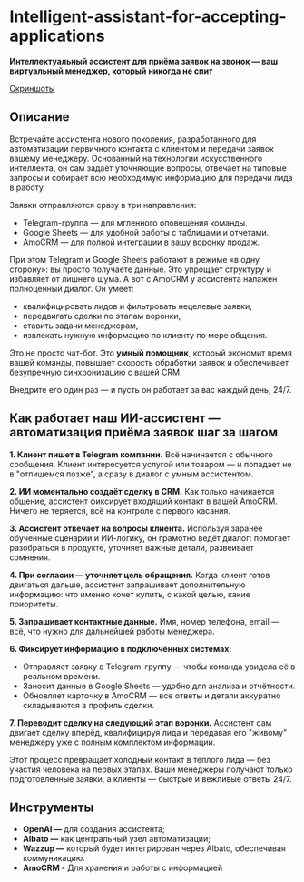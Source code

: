 # Intelligent-assistant-for-accepting-applications
**Интеллектуальный ассистент для приёма заявок на звонок — ваш виртуальный менеджер, который никогда не спит**

[Скриншоты](img/readme.md)

## Описание
Встречайте ассистента нового поколения, разработанного для автоматизации первичного контакта с клиентом и передачи заявок вашему менеджеру. Основанный на технологии искусственного интеллекта, он сам задаёт уточняющие вопросы, отвечает на типовые запросы и собирает всю необходимую информацию для передачи лида в работу.

Заявки отправляются сразу в три направления:
- Telegram-группа — для мгленного оповещения команды.
- Google Sheets — для удобной работы с таблицами и отчетами.
- AmoCRM — для полной интеграции в вашу воронку продаж.

При этом Telegram и Google Sheets работают в режиме «в одну сторону»: вы просто получаете данные. Это упрощает структуру и избавляет от лишнего шума. А вот с AmoCRM у ассистента налажен полноценный диалог. Он умеет:
- квалифицировать лидов и фильтровать нецелевые заявки,
- передвигать сделки по этапам воронки,
- ставить задачи менеджерам,
- извлекать нужную информацию по клиенту по мере общения.

Это не просто чат-бот. Это **умный помощник**, который экономит время вашей команды, повышает скорость обработки заявок и обеспечивает безупречную синхронизацию с вашей CRM.

Внедрите его один раз — и пусть он работает за вас каждый день, 24/7. 

## Как работает наш ИИ-ассистент — автоматизация приёма заявок шаг за шагом

**1. Клиент пишет в Telegram компании.**
Всё начинается с обычного сообщения. Клиент интересуется услугой или товаром — и попадает не в "отпишемся позже", а сразу в диалог с умным ассистентом.

**2. ИИ моментально создаёт сделку в CRM.**
Как только начинается общение, ассистент фиксирует входящий контакт в вашей AmoCRM. Ничего не теряется, всё на контроле с первого касания.

**3. Ассистент отвечает на вопросы клиента.**
Используя заранее обученные сценарии и ИИ-логику, он грамотно ведёт диалог: помогает разобраться в продукте, уточняет важные детали, развеивает сомнения.

**4. При согласии — уточняет цель обращения.**
Когда клиент готов двигаться дальше, ассистент запрашивает дополнительную информацию: что именно хочет купить, с какой целью, какие приоритеты.

**5. Запрашивает контактные данные.**
Имя, номер телефона, email — всё, что нужно для дальнейшей работы менеджера.

**6. Фиксирует информацию в подключённых системах:**
- Отправляет заявку в Telegram-группу — чтобы команда увидела её в реальном времени.
- Заносит данные в Google Sheets — удобно для анализа и отчётности.
- Обновляет карточку в AmoCRM — все ответы и детали аккуратно складываются в профиль сделки.

**7. Переводит сделку на следующий этап воронки.**
Ассистент сам двигает сделку вперёд, квалифицируя лида и передавая его "живому" менеджеру уже с полным комплектом информации.

Этот процесс превращает холодный контакт в тёплого лида — без участия человека на первых этапах. Ваши менеджеры получают только подготовленные заявки, а клиенты — быстрые и вежливые ответы 24/7.

## Инструменты

- **OpenAI —** для создания ассистента;
- **Albato —** как центральный узел автоматизации;
- **Wazzup —** который будет интегрирован через Albato, обеспечивая коммуникацию.
- **AmoCRM -** Для хранения и работы с информацией
